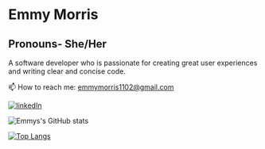 # Emmy Morris
## Pronouns- She/Her
A software developer who is passionate for creating great user experiences and writing clear and concise code. 


📫 How to reach me: emmymorris1102@gmail.com

[![linkedIn](https://img.shields.io/badge/LinkedIn-0077B5?style=for-the-badge&logo=linkedin&logoColor=white)](https://www.linkedin.com/in/emmymorris/)

![Emmys's GitHub stats](https://github-readme-stats.vercel.app/api?username=emmymorris&show_icons=true&theme=tokyonight)


[![Top Langs](https://github-readme-stats.vercel.app/api/top-langs/?username=emmymorris&theme=tokyonight&layout=compact)](https://github.com/emmymorris/github-readme-stats)
